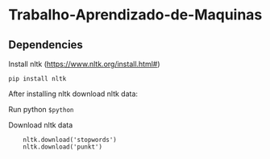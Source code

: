# Trabalho-Aprendizado-de-Maquinas

## Dependencies

Install nltk (https://www.nltk.org/install.html#)

```pip install nltk ```

After installing nltk download nltk data:

Run python
```$python```

Download nltk data

``` import nltk
	nltk.download('stopwords')
	nltk.download('punkt')
```



